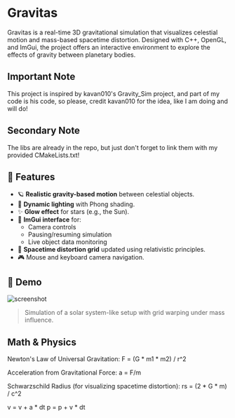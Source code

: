 # Gravitas

Gravitas is a real-time 3D gravitational simulation that visualizes celestial motion and mass-based spacetime distortion. Designed with C++, OpenGL, and ImGui, the project offers an interactive environment to explore the effects of gravity between planetary bodies.

## Important Note
This project is inspired by kavan010's Gravity_Sim project, and part of my code is his code, so please, credit kavan010 for the idea, like I am doing and will do!

## Secondary Note
The libs are already in the repo, but just don't forget to link them with my provided CMakeLists.txt!  

## 🌠 Features

- 🪐 **Realistic gravity-based motion** between celestial objects.
- 🔦 **Dynamic lighting** with Phong shading.
- ✨ **Glow effect** for stars (e.g., the Sun).
- 🧠 **ImGui interface** for:
  - Camera controls
  - Pausing/resuming simulation
  - Live object data monitoring
- 🌌 **Spacetime distortion grid** updated using relativistic principles.
- 🎮 Mouse and keyboard camera navigation.

## 🧪 Demo

![screenshot](https://user-images.githubusercontent.com/demo/gravity.gif)
> Simulation of a solar system-like setup with grid warping under mass influence.

## Math & Physics

Newton's Law of Universal Gravitation:
F = (G * m1 * m2) / r^2

Acceleration from Gravitational Force:
a = F/m

Schwarzschild Radius (for visualizing spacetime distortion):
rs = (2 * G * m) / c^2

v = v + a * dt
p = p + v * dt